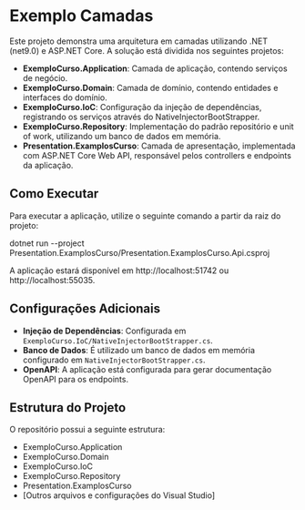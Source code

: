 # Exemplo Camadas

Este projeto demonstra uma arquitetura em camadas utilizando .NET (net9.0) e ASP.NET Core. A solução está dividida nos seguintes projetos:

- **ExemploCurso.Application**: Camada de aplicação, contendo serviços de negócio.
- **ExemploCurso.Domain**: Camada de domínio, contendo entidades e interfaces do domínio.
- **ExemploCurso.IoC**: Configuração da injeção de dependências, registrando os serviços através do NativeInjectorBootStrapper.
- **ExemploCurso.Repository**: Implementação do padrão repositório e unit of work, utilizando um banco de dados em memória.
- **Presentation.ExamplosCurso**: Camada de apresentação, implementada com ASP.NET Core Web API, responsável pelos controllers e endpoints da aplicação.

## Como Executar

Para executar a aplicação, utilize o seguinte comando a partir da raiz do projeto:

  dotnet run --project Presentation.ExamplosCurso/Presentation.ExamplosCurso.Api.csproj

A aplicação estará disponível em http://localhost:51742 ou http://localhost:55035.

## Configurações Adicionais

- **Injeção de Dependências**: Configurada em `ExemploCurso.IoC/NativeInjectorBootStrapper.cs`.
- **Banco de Dados**: É utilizado um banco de dados em memória configurado em `NativeInjectorBootStrapper.cs`.
- **OpenAPI**: A aplicação está configurada para gerar documentação OpenAPI para os endpoints.

## Estrutura do Projeto

O repositório possui a seguinte estrutura:

- ExemploCurso.Application
- ExemploCurso.Domain
- ExemploCurso.IoC
- ExemploCurso.Repository
- Presentation.ExamplosCurso
- [Outros arquivos e configurações do Visual Studio]
